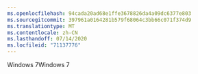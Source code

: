 ```yaml
---
ms.openlocfilehash: 94cada20ad68e1ffe3678826da4a09dc6377e803
ms.sourcegitcommit: 397961a0164281b579f68064c3bb66c071f374d9
ms.translationtype: MT
ms.contentlocale: zh-CN
ms.lasthandoff: 07/14/2020
ms.locfileid: "71137776"
---
```

<span data-ttu-id="d0c15-101">Windows 7</span><span class="sxs-lookup"><span data-stu-id="d0c15-101">Windows 7</span></span>